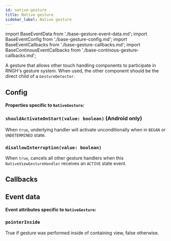 ```yaml
---
id: native-gesture
title: Native gesture
sidebar_label: Native gesture
---
```


import BaseEventData from './base-gesture-event-data.md';
import BaseEventConfig from './base-gesture-config.md';
import BaseEventCallbacks from './base-gesture-callbacks.md';
import BaseContinousEventCallbacks from './base-continous-gesture-callbacks.md';

A gesture that allows other touch handling components to participate in RNGH's gesture system. When used, the other component should be the direct child of a `GestureDetector`.

## Config

#### Properties specific to `NativeGesture`:

### `shouldActivateOnStart(value: boolean)` (**Android only**)

When `true`, underlying handler will activate unconditionally when in `BEGAN` or `UNDETERMINED` state.

### `disallowInterruption(value: boolean)`

When `true`, cancels all other gesture handlers when this `NativeViewGestureHandler` receives an `ACTIVE` state event.

<BaseEventConfig />

## Callbacks

<BaseEventCallbacks />
<BaseContinousEventCallbacks />

## Event data

#### Event attributes specific to `NativeGesture`:

### `pointerInside`

True if gesture was performed inside of containing view, false otherwise.

<BaseEventData />
